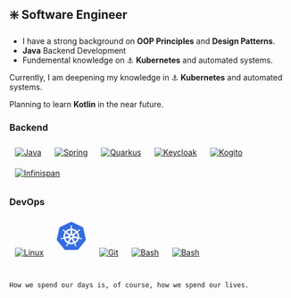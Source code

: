 <h2 align="left"> ❇️ <b>Software Engineer</b></h2>

<ul>
  <li>I have a strong background on <b>OOP Principles</b> and <b>Design Patterns</b>.</li>
  <li><b>Java</b> Backend Development</li>
  <li>Fundemental knowledge on ⚓ <b>Kubernetes</b> and automated systems.</li>
</ul>

<p align="left">Currently, I am deepening my knowledge in ⚓ <b>Kubernetes</b> and automated systems.</p>

<p align="left">Planning to learn <b>Kotlin</b> in the near future.</p>

### <div align="left">Backend  </div>
<div align="left">  
<a href="https://www.java.com/" target="_blank"><img style="margin: 10px" src="https://profilinator.rishav.dev/skills-assets/java-original-wordmark.svg" alt="Java" height="50" /></a>
<a href="https://spring.io/projects/spring-boot" target="_blank"><img style="margin: 10px" src="https://www.bizcommits.com/images/spring/spring-banner.png" alt="Spring" height="50" /></a>
<a href="https://quarkus.io/" target="_blank"><img style="margin: 10px" src="https://design.jboss.org/quarkus/logo/final/PNG/quarkus_icon_rgb_128px_default.png" alt="Quarkus" height="50" /></a>
<a href="https://www.keycloak.org/" target="_blank"><img style="margin: 10px" src="https://design.jboss.org/keycloak/logo/images/keycloak_icon_128px.png" alt="Keycloak" height="50" /></a>
<a href="https://kogito.kie.org/get-started/" target="_blank"><img style="margin: 10px" src="https://design.jboss.org/kogito/logo/final/PNG/kogito_icon_rgb_color_default_128px.png" alt="Kogito" height="50" /></a>
<a href="https://infinispan.org/" target="_blank"><img style="margin: 10px" src="https://design.jboss.org/infinispan/logo/final/PNG/infinispan_icon_rgb_lightbluewhite_128px.png" alt="Infinispan" height="50" /></a>
</div>

### <div align="left">DevOps  </div>
<div align="left">
<a href="https://www.linux.org/" target="_blank"><img style="margin: 10px" src="https://upload.wikimedia.org/wikipedia/commons/d/dd/Linux_logo.jpg" alt="Linux" height="50" /></a>
<a href="https://kubernetes.io/" target="_blank"><img style="margin: 10px" src="https://github.com/kubernetes/kubernetes/raw/master/logo/logo.png" alt="Kubernetes" height="50" /></a>
<a href="https://git-scm.com/" target="_blank"><img style="margin: 10px" src="https://profilinator.rishav.dev/skills-assets/git-scm-icon.svg" alt="Git" height="50" /></a>  
<a href="https://www.gnu.org/software/bash/" target="_blank"><img style="margin: 10px" src="https://profilinator.rishav.dev/skills-assets/gnu_bash-icon.svg" alt="Bash" height="50" /></a>
<a href="https://www.docker.com/" target="_blank"><img style="margin: 10px" src="https://www.docker.com/wp-content/uploads/2022/03/vertical-logo-monochromatic.png.webp" alt="Bash" height="50" /></a>
</div>

</td></tr></table>  </div>

<br/>

```
How we spend our days is, of course, how we spend our lives.
```
